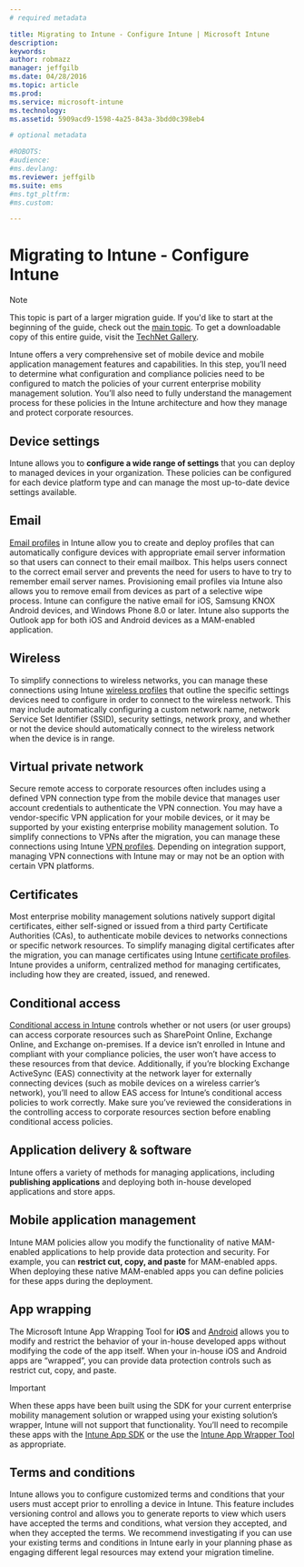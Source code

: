 ```yaml
---
# required metadata

title: Migrating to Intune - Configure Intune | Microsoft Intune
description:
keywords:
author: robmazz
manager: jeffgilb
ms.date: 04/28/2016
ms.topic: article
ms.prod:
ms.service: microsoft-intune
ms.technology:
ms.assetid: 5909acd9-1598-4a25-843a-3bdd0c398eb4

# optional metadata

#ROBOTS:
#audience:
#ms.devlang:
ms.reviewer: jeffgilb
ms.suite: ems
#ms.tgt_pltfrm:
#ms.custom:

---
```


# Migrating to Intune - Configure Intune

>[!NOTE]
>This topic is part of a larger migration guide. If you'd like to start at the beginning of the guide, check out the [main topic](migrating-to-intune.md). To get a downloadable copy of this entire guide, visit the [TechNet Gallery](https://gallery.technet.microsoft.com/Migrating-to-Intune-ea439387).

Intune offers a very comprehensive set of mobile device and mobile application management features and capabilities. In this step, you’ll need to determine what configuration and compliance policies need to be configured to match the policies of your current enterprise mobility management solution. You’ll also need to fully understand the management process for these policies in the Intune architecture and how they manage and protect corporate resources.

## Device settings

Intune allows you to **configure a wide range of settings** that you can deploy to managed devices in your organization. These policies can be configured for each device platform type and can manage the most up-to-date device settings available.

## Email
[Email profiles](/Intune/DeployUse/configure-access-to-corporate-email-using-email-profiles-with-microsoft-intune) in Intune allow you to create and deploy profiles that can automatically configure devices with appropriate email server information so that users can connect to their email mailbox. This helps users connect to the correct email server and prevents the need for users to have to try to remember email server names. Provisioning email profiles via Intune also allows you to remove email from devices as part of a selective wipe process. Intune can configure the native email for iOS, Samsung KNOX Android devices, and Windows Phone 8.0 or later.  Intune also supports the Outlook app for both iOS and Android devices as a MAM-enabled application.

## Wireless

To simplify connections to wireless networks, you can manage these connections using Intune [wireless profiles](/Intune/DeployUser/wi-fi-connections-in-microsoft-intune) that outline the specific settings devices need to configure in order to connect to the wireless network. This may include automatically configuring a custom network name, network Service Set Identifier (SSID), security settings, network proxy, and whether or not the device should automatically connect to the wireless network when the device is in range.

## Virtual private network

Secure remote access to corporate resources often includes using a defined VPN connection type from the mobile device that manages user account credentials to authenticate the VPN connection. You may have a vendor-specific VPN application for your mobile devices, or it may be supported by your existing enterprise mobility management solution. To simplify connections to VPNs after the migration, you can manage these connections using Intune [VPN profiles](/intune/deployuse/vpn-connections-in-microsoft-intune). Depending on integration support, managing VPN connections with Intune may or may not be an option with certain VPN platforms.

## Certificates

Most enterprise mobility management solutions natively support digital certificates, either self-signed or issued from a third party Certificate Authorities (CAs), to authenticate mobile devices to networks connections or specific network resources. To simplify managing digital certificates after the migration, you can manage certificates using Intune [certificate profiles](/intune/deployuse/secure-resource-access-with-certificate-profiles). Intune provides a uniform, centralized method for managing certificates, including how they are created, issued, and renewed.

## Conditional access

[Conditional access in Intune](/intune/deployuse/restrict-access-to-email-and-o365-services-with-microsoft-intune) controls whether or not users (or user groups) can access corporate resources such as SharePoint Online, Exchange Online, and Exchange on-premises.  If a device isn’t enrolled in Intune and compliant with your compliance policies, the user won’t have access to these resources from that device.  Additionally, if you’re blocking Exchange ActiveSync (EAS) connectivity at the network layer for externally connecting devices (such as mobile devices on a wireless carrier’s network), you’ll need to allow EAS access for Intune’s conditional access policies to work correctly. Make sure you’ve reviewed the considerations in the controlling access to corporate resources section before enabling conditional access policies.

## Application delivery & software

Intune offers a variety of methods for managing applications, including **publishing applications** and deploying both in-house developed applications and store apps.

## Mobile application management

Intune MAM policies allow you modify the functionality of native MAM-enabled applications to help provide data protection and security.  For example, you can **restrict cut, copy, and paste** for MAM-enabled apps. When deploying these native MAM-enabled apps you can define policies for these apps during the deployment.

## App wrapping

The Microsoft Intune App Wrapping Tool for **iOS** and [Android](/intune/deployuse/prepare-android-apps-for-mobile-application-management-with-the-microsoft-intune-app-wrapping-tool) allows you to modify and restrict the behavior of your in-house developed apps without modifying the code of the app itself. When your in-house iOS and Android apps are “wrapped”, you can provide data protection controls such as restrict cut, copy, and paste. 

>[!IMPORTANT]
>When these apps have been built using the SDK for your current enterprise mobility management solution or wrapped using your existing solution’s wrapper, Intune will not support that functionality.  You’ll need to recompile these apps with the [Intune App SDK](https://msdn.microsoft.com/library/mt627769.aspx) or the use the [Intune App Wrapper Tool](/intune/deployuse/decide-how-to-prepare-apps-for-mobile-application-management-with-microsoft-intune) as appropriate. 

## Terms and conditions

Intune allows you to configure customized terms and conditions that your users must accept prior to enrolling a device in Intune.  This feature includes versioning control and allows you to generate reports to view which users have accepted the terms and conditions, what version they accepted, and when they accepted the terms.  We recommend investigating if you can use your existing terms and conditions in Intune early in your planning phase as engaging different legal resources may extend your migration timeline.
